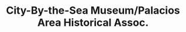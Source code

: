 ---
layout: repo
title: "City-By-the-Sea Museum/Palacios Area Historical Assoc."
id: 17634
permalink: repos/17634/
---